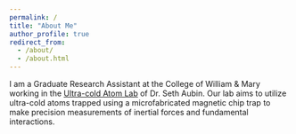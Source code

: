 ```yaml
---
permalink: /
title: "About Me"
author_profile: true
redirect_from: 
  - /about/
  - /about.html
---
```


I am a Graduate Research Assistant at the College of William & Mary working in the [Ultra-cold Atom Lab](https://saaubi.people.wm.edu/ResearchGroup/index.html) of Dr. Seth Aubin. Our lab aims to utilize ultra-cold atoms trapped using a microfabricated magnetic chip trap to make precision measurements of inertial forces and fundamental interactions.
